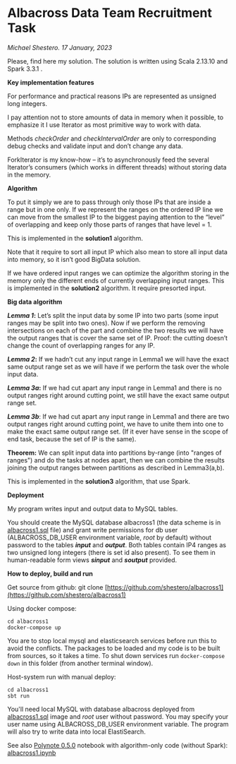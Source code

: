 # **Albacross Data Team Recruitment Task**
*Michael Shestero. 17 January, 2023*

Please, find here my solution.
The solution is written using Scala 2.13.10 and Spark 3.3.1 .

**Key implementation features**

For performance and practical reasons IPs are represented as unsigned long integers.

I pay attention not to store amounts of data in memory when it possible, to emphasize it I use Iterator as most primitive way to work with data.

Methods *checkOrder* and *checkIntervalOrder* are only to corresponding debug checks and validate input and don’t change any data.

ForkIterator is my know-how – it’s to asynchronously feed the several Iterator’s consumers (which works in different threads) without storing data in the memory.

**Algorithm**

To put it simply we are to pass through only those IPs that are inside a range but in one only. 
If we represent the ranges on the ordered IP line we can move from the smallest IP to the  biggest paying attention to the “level” of overlapping and keep only those parts of ranges that have level = 1.

This is implemented in the **solution1** algorithm.

Note that it require to sort all input IP which also mean to store all input data into memory, so it isn’t good BigData solution.

If we have ordered input ranges we can optimize the algorithm storing in the memory only the different ends of currently overlapping input ranges. This is implemented in the **solution2** algorithm. It require presorted input.

**Big data algorithm**

***Lemma 1*:** Let’s split the input data by some IP into two parts (some input ranges may be split into two ones). Now if we perform the removing intersections on each of the part and combine the two results we will have the output ranges that is cover the same set of IP.
Proof: the cutting doesn’t change the count of overlapping ranges for any IP.

***Lemma 2*:** If we hadn’t cut any input range in Lemma1 we will have the exact same output range set as we will have if we perform the task over the whole input data.

***Lemma 3a*:** If we had cut apart any input range in Lemma1 and there is no output ranges right around cutting point, we still have the exact same output range set.

***Lemma 3b***: If we had cut apart any input range in Lemma1 and there are two output ranges right around cutting point, we have to unite them into one to make the exact same output range set. (If it ever have sense in the scope of end task, because the set of IP is the same).

**Theorem:** We can split input data into partitions by-range (into "ranges of ranges") and do the tasks at nodes apart, then we can combine the results joining the output ranges between partitions as described in Lemma3(a,b).

This is implemented in the **solution3** algorithm, that use Spark.

**Deployment**

My program writes input and output data to MySQL tables.

You should create the MySQL database albacross1 (the data scheme is in [albacross1.sql](https://github.com/shestero/albacross1/blob/main/albacross1.sql) file) 
and grant write permissions for db user (ALBACROSS_DB_USER environment variable, *root* by default) without password to the tables ***input*** and ***output***. 
Both tables contain IP4 ranges as two unsigned long integers (there is set id also present). To see them in human-readable form views ***sinput*** and ***soutput*** provided.

**How to deploy, build and run**

Get source from github: git clone [https://github.com/shestero/albacross1](https://github.com/shestero/albacross1)

Using docker compose:

    cd albacross1
    docker-compose up

You are to stop local mysql and elasticsearch services before run this to avoid the conflicts.
The packages to be loaded and my code is to be built from sources, so it takes a time.
To shut down services run `docker-compose down` in this folder (from another terminal window).

Host-system run with manual deploy: 

    cd albacross1
    sbt run
You'll need local MySQL with database albacross deployed from [albacross1.sql](https://github.com/shestero/albacross1/blob/main/albacross1.sql) image and *root* user without password. You may specify your user name using ALBACROSS_DB_USER environment variable.
The program will also try to write data into local ElastiSearch.

See also [Polynote 0.5.0](https://github.com/polynote/polynote/releases) notebook with algorithm-only code (without Spark):
[albacross1.ipynb](https://github.com/shestero/albacross1/blob/main/albacross1.ipynb)


